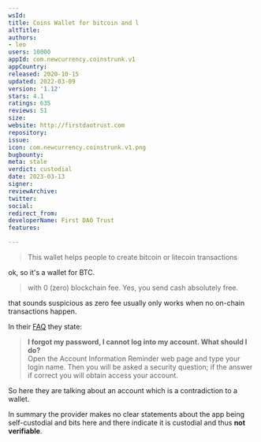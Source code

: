 ```yaml
---
wsId: 
title: Coins Wallet for bitcoin and l
altTitle: 
authors:
- leo
users: 10000
appId: com.newcurrency.coinstrunk.v1
appCountry: 
released: 2020-10-15
updated: 2022-03-09
version: '1.12'
stars: 4.1
ratings: 635
reviews: 51
size: 
website: http://firstdaotrust.com
repository: 
issue: 
icon: com.newcurrency.coinstrunk.v1.png
bugbounty: 
meta: stale
verdict: custodial
date: 2023-03-13
signer: 
reviewArchive: 
twitter: 
social: 
redirect_from: 
developerName: First DAO Trust
features: 

---
```


> This wallet helps people to create bitcoin or litecoin transactions

ok, so it's a wallet for BTC.

> with 0 (zero) blockchain fee. Yes, you send cash absolutely free.

that sounds suspicious as zero fee usually only works when no on-chain transactions
happen.

In their [FAQ](https://buxtank.com/faqs) they state:

> **I forgot my password, I cannot log into my account. What should I do?**<br>
  Open the Account Information Reminder web page and type your login name. Then you will be asked a security question; if the answer if correct you will obtain access your account.

So here they are talking about an account which is a contradiction to a wallet.

In summary the provider makes no clear statements about the app being self-custodial
and bits here and there indicate it is custodial and thus **not verifiable**.

